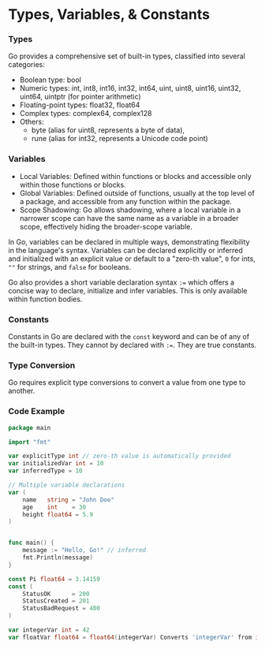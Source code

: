 # Types, Variables, & Constants

### Types

Go provides a comprehensive set of built-in types, classified into several categories:

- Boolean type: bool
- Numeric types: int, int8, int16, int32, int64, uint, uint8, uint16, uint32, uint64, uintptr (for pointer arithmetic)
- Floating-point types: float32, float64
- Complex types: complex64, complex128
- Others:
  - byte (alias for uint8, represents a byte of data),
  - rune (alias for int32, represents a Unicode code point)

### Variables

- Local Variables: Defined within functions or blocks and accessible only within those functions or blocks.
- Global Variables: Defined outside of functions, usually at the top level of a package, and accessible from any function within the package.
- Scope Shadowing: Go allows shadowing, where a local variable in a narrower scope can have the same name as a variable in a broader scope, effectively hiding the broader-scope variable.

In Go, variables can be declared in multiple ways, demonstrating flexibility in the language's syntax. Variables can be declared explicitly or inferred and initialized with an explicit value or default to a "zero-th value", `0` for ints, `""` for strings, and `false` for booleans.

Go also provides a short variable declaration syntax `:=` which offers a concise way to declare, initialize and infer variables. This is only available within function bodies.

### Constants

Constants in Go are declared with the `const` keyword and can be of any of the built-in types. They cannot by declared with `:=`. They are true constants.

### Type Conversion

Go requires explicit type conversions to convert a value from one type to another.

### Code Example

```go
package main

import "fmt"

var explicitType int // zero-th value is automatically provided
var initializedVar int = 10 
var inferredType = 10 

// Multiple variable declarations
var (
    name   string = "John Doe"
    age    int    = 30
    height float64 = 5.9
)


func main() {
    message := "Hello, Go!" // inferred
    fmt.Println(message)
}

const Pi float64 = 3.14159
const (
    StatusOK      = 200
    StatusCreated = 201
    StatusBadRequest = 400
)

var integerVar int = 42
var floatVar float64 = float64(integerVar) Converts 'integerVar' from int to float64.
```
